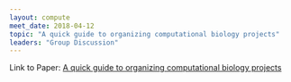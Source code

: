```yaml
---
layout: compute
meet_date: 2018-04-12
topic: "A quick guide to organizing computational biology projects"
leaders: "Group Discussion"
---
```


Link to Paper: [A quick guide to organizing computational biology projects](http://journals.plos.org/ploscompbiol/article/authors?id=10.1371/journal.pcbi.1000424)